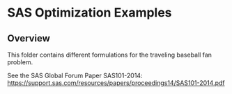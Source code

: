 # SAS Optimization Examples

## Overview

This folder contains different formulations for the traveling baseball fan problem.

See the SAS Global Forum Paper SAS101-2014: https://support.sas.com/resources/papers/proceedings14/SAS101-2014.pdf
